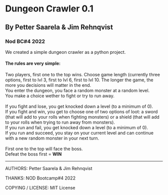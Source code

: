 # Dungeon Crawler 0.1
## By Petter Saarela & Jim Rehnqvist
### Nod BC#4 2022
We created a simple dungeon crawler as a python project.
#### The rules are very simple:
Two players, first one to the top wins.
Choose game length (currently three options, first to lvl 3, first to lvl 6, first to lvl 10. The longer the game, the more you decisions will matter in the end. <br>
You enter the dungeon, you face a random monster at a random level. <br>
You make a choice wether to fight or try to run away. <br><br>
If you fight and lose, you get knocked down a level (to a minimum of 0). <br>
If you fight and win, you get to choose one of two options of loot: a sword (that will add to your rolls when fighting monsters) or a shield (that will add to your rolls when trying to run away from monsters). <br>
If you run and fail, you get knocked down a level (to a minimum of 0). <br>
If you run and succeed, you stay on your current level and can continue with a new random monster in your next turn. <br><br>
First one to the top will face the boss. <br>
Defeat the boss first = <b>WIN</b>

________________________________________
AUTHORS:  Petter Saarela & Jim Rehnqvist

THANKS:   NOD Bootcamp#4 2022

COPYING / LICENSE: 	MIT License
